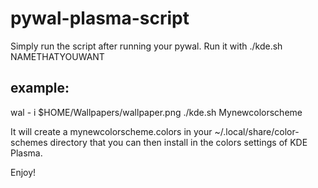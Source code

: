 # pywal-plasma-script
Simply run the script after running your pywal. Run it with ./kde.sh NAMETHATYOUWANT

## example:
wal - i $HOME/Wallpapers/wallpaper.png
./kde.sh Mynewcolorscheme

It will create a mynewcolorscheme.colors in your ~/.local/share/color-schemes directory that you can then install in the colors settings of KDE Plasma.

Enjoy!
